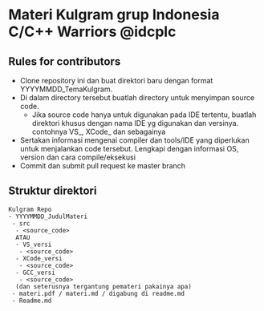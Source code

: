# Materi Kulgram grup Indonesia C/C++ Warriors @idcplc

## Rules for contributors
* Clone repository ini dan buat direktori baru dengan format YYYYMMDD_TemaKulgram.
* Di dalam directory tersebut buatlah directory untuk menyimpan source code. 
  - Jika source code hanya untuk digunakan pada IDE tertentu, buatlah direktori khusus dengan nama IDE yg digunakan dan versinya. contohnya VS_<versi>, XCode_<versi> dan sebagainya
* Sertakan informasi mengenai compiler dan tools/IDE yang diperlukan untuk menjalankan code tersebut. Lengkapi dengan informasi OS, version dan cara compile/eksekusi
* Commit dan submit pull request ke master branch

## Struktur direktori
```
Kulgram Repo
- YYYYMMDD_JudulMateri
 - src
  - <source_code>
  ATAU
  - VS_versi
   - <source_code>
  - XCode_versi
   - <source_code>
  - GCC_versi
   - <source_code>
  (dan seterusnya tergantung pemateri pakainya apa)
 - materi.pdf / materi.md / digabung di readme.md
 - Readme.md
```
